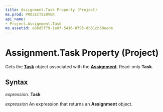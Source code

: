 ```yaml
---
title: Assignment.Task Property (Project)
ms.prod: PROJECTSERVER
api_name:
- Project.Assignment.Task
ms.assetid: e86d5f79-1e8f-5416-8795-db31cb50eede
---
```



# Assignment.Task Property (Project)

Gets the  **[Task](task-object-project.md)** object associated with the **[Assignment](assignment-object-project.md)**. Read-only **Task**.


## Syntax

 _expression_. **Task**

 _expression_ An expression that returns an **Assignment** object.


